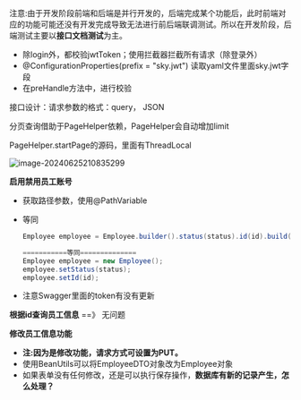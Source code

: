 注意:由于开发阶段前端和后端是并行开发的，后端完成某个功能后，此时前端对应的功能可能还没有开发完成导致无法进行前后端联调测试。所以在开发阶段，后端测试主要以**接口文档测试**为主。



* 除login外，都校验jwtToken；使用拦截器拦截所有请求（除登录外）
* @ConfigurationProperties(prefix = "sky.jwt")  读取yaml文件里面sky.jwt字段
* 在preHandle方法中，进行校验

接口设计：请求参数的格式：query， JSON



分页查询借助于PageHelper依赖，PageHelper会自动增加limit

PageHelper.startPage的源码，里面有ThreadLocal

![image-20240625210835299](F:/JAVA/JAVA_Program/cangQiongWaiMai/sky/note/day02.assets/image-20240625210835299.png)



**启用禁用员工账号**

* 获取路径参数，使用@PathVariable

* 等同

  ```java
  Employee employee = Employee.builder().status(status).id(id).build();
  
  ===========等同==============
  Employee employee = new Employee();
  employee.setStatus(status);
  employee.setId(id);
  ```

* 注意Swagger里面的token有没有更新



**根据id查询员工信息**  ==》 无问题

**修改员工信息功能**

* **注:因为是修改功能，请求方式可设置为PUT。**
* 使用BeanUtils可以将EmployeeDTO对象改为Employee对象
* 如果表单没有任何修改，还是可以执行保存操作，**数据库有新的记录产生，怎么处理？**